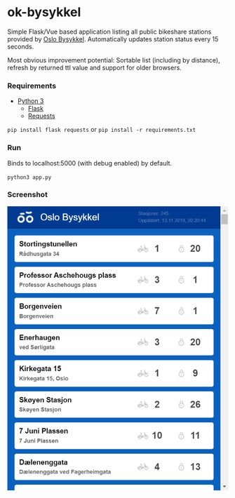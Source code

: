 # ok-bysykkel

Simple Flask/Vue based application listing all public bikeshare stations provided by [Oslo Bysykkel](https://oslobysykkel.no/). Automatically updates station status every 15 seconds.

Most obvious improvement potential: Sortable list (including by distance), refresh by returned ttl value and support for older browsers.


### Requirements
* [Python 3](https://www.python.org/downloads/)
	* [Flask](https://pypi.org/project/flask/)
	* [Requests](https://pypi.org/project/requests/)

`pip install flask requests`
or
`pip install -r requirements.txt`


### Run
Binds to localhost:5000 (with debug enabled) by default.

`python3 app.py`


### Screenshot
![ok-bysykkel](https://raw.githubusercontent.com/petterhj/ok-bysykkel/master/screenshot.png "ok-bysykkel")